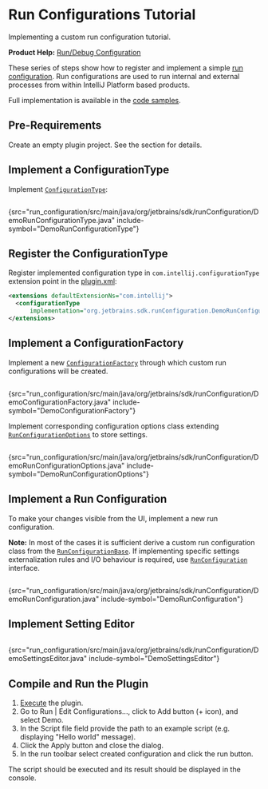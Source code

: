 <!-- Copyright 2000-2023 JetBrains s.r.o. and contributors. Use of this source code is governed by the Apache 2.0 license. -->

# Run Configurations Tutorial

<link-summary>Implementing a custom run configuration tutorial.</link-summary>

<tldr>

**Product Help:** [Run/Debug Configuration](https://www.jetbrains.com/idea/help/run-debug-configuration.html)

</tldr>

These series of steps show how to register and implement a simple [run configuration](run_configurations.md).
Run configurations are used to run internal and external processes from within IntelliJ Platform based products.

Full implementation is available in the [code samples](%gh-sdk-samples%/run_configuration).

## Pre-Requirements

Create an empty plugin project.
See the [](creating_plugin_project.md) section for details.

## Implement a ConfigurationType

Implement [`ConfigurationType`](%gh-ic%/platform/execution/src/com/intellij/execution/configurations/ConfigurationType.java):

```java
```
{src="run_configuration/src/main/java/org/jetbrains/sdk/runConfiguration/DemoRunConfigurationType.java" include-symbol="DemoRunConfigurationType"}

## Register the ConfigurationType

Register implemented configuration type in `com.intellij.configurationType` extension point in the [plugin.xml](%gh-sdk-samples%/run_configuration/src/main/resources/META-INF/plugin.xml):

```xml
<extensions defaultExtensionNs="com.intellij">
  <configurationType
      implementation="org.jetbrains.sdk.runConfiguration.DemoRunConfigurationType"/>
</extensions>
```

## Implement a ConfigurationFactory

Implement a new [`ConfigurationFactory`](%gh-ic%/platform/execution/src/com/intellij/execution/configurations/ConfigurationFactory.java) through which custom run configurations will be created.

```java
```
{src="run_configuration/src/main/java/org/jetbrains/sdk/runConfiguration/DemoConfigurationFactory.java" include-symbol="DemoConfigurationFactory"}

Implement corresponding configuration options class extending [`RunConfigurationOptions`](%gh-ic%/platform/execution/src/com/intellij/execution/configurations/RunConfigurationOptions.kt) to store settings.

```java
```
{src="run_configuration/src/main/java/org/jetbrains/sdk/runConfiguration/DemoRunConfigurationOptions.java" include-symbol="DemoRunConfigurationOptions"}

## Implement a Run Configuration

To make your changes visible from the UI, implement a new run configuration.

**Note:** In most of the cases it is sufficient derive a custom run configuration class from the [`RunConfigurationBase`](%gh-ic%/platform/execution/src/com/intellij/execution/configurations/RunConfigurationBase.java).
If implementing specific settings externalization rules and I/O behaviour is required, use [`RunConfiguration`](%gh-ic%/platform/execution/src/com/intellij/execution/configurations/RunConfiguration.java) interface.

```java
```
{src="run_configuration/src/main/java/org/jetbrains/sdk/runConfiguration/DemoRunConfiguration.java" include-symbol="DemoRunConfiguration"}

## Implement Setting Editor

```java
```
{src="run_configuration/src/main/java/org/jetbrains/sdk/runConfiguration/DemoSettingsEditor.java" include-symbol="DemoSettingsEditor"}

## Compile and Run the Plugin

<procedure>

1. [Execute](creating_plugin_project.md#executing-the-plugin) the plugin.
2. Go to <ui-path>Run \| Edit Configurations...</ui-path>, click to <control>Add</control> button (<control>+</control> icon), and select <control>Demo</control>.
3. In the <control>Script file</control> field provide the path to an example script (e.g. displaying "Hello world" message).
4. Click the <control>Apply</control> button and close the dialog.
5. In the run toolbar select created configuration and click the run button.

The script should be executed and its result should be displayed in the console.

</procedure>
